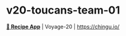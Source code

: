 # v20-toucans-team-01
[**🧾 Recipe App**](https://toucanrecipes.netlify.app/) | Voyage-20 | https://chingu.io/
